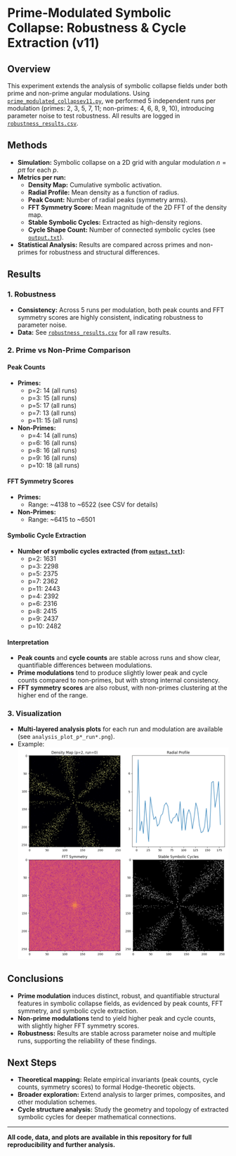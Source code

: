 # Prime-Modulated Symbolic Collapse: Robustness & Cycle Extraction (v11)

## Overview

This experiment extends the analysis of symbolic collapse fields under both prime and non-prime angular modulations. Using [`prime_modulated_collapsev11.py`](../../prime_modulated_collapsev11.py), we performed 5 independent runs per modulation (primes: 2, 3, 5, 7, 11; non-primes: 4, 6, 8, 9, 10), introducing parameter noise to test robustness. All results are logged in [`robustness_results.csv`](robustness_results.csv).

## Methods

- **Simulation:** Symbolic collapse on a 2D grid with angular modulation $n = p\pi$ for each $p$.
- **Metrics per run:**
  - **Density Map:** Cumulative symbolic activation.
  - **Radial Profile:** Mean density as a function of radius.
  - **Peak Count:** Number of radial peaks (symmetry arms).
  - **FFT Symmetry Score:** Mean magnitude of the 2D FFT of the density map.
  - **Stable Symbolic Cycles:** Extracted as high-density regions.
  - **Cycle Shape Count:** Number of connected symbolic cycles (see [`output.txt`](output.txt)).
- **Statistical Analysis:** Results are compared across primes and non-primes for robustness and structural differences.

## Results

### 1. Robustness

- **Consistency:** Across 5 runs per modulation, both peak counts and FFT symmetry scores are highly consistent, indicating robustness to parameter noise.
- **Data:** See [`robustness_results.csv`](robustness_results.csv) for all raw results.

### 2. Prime vs Non-Prime Comparison

#### Peak Counts

- **Primes:**  
  - p=2: 14 (all runs)  
  - p=3: 15 (all runs)  
  - p=5: 17 (all runs)  
  - p=7: 13 (all runs)  
  - p=11: 15 (all runs)
- **Non-Primes:**  
  - p=4: 14 (all runs)  
  - p=6: 16 (all runs)  
  - p=8: 16 (all runs)  
  - p=9: 16 (all runs)  
  - p=10: 18 (all runs)

#### FFT Symmetry Scores

- **Primes:**  
  - Range: ~4138 to ~6522 (see CSV for details)
- **Non-Primes:**  
  - Range: ~6415 to ~6501

#### Symbolic Cycle Extraction

- **Number of symbolic cycles extracted (from [`output.txt`](output.txt)):**
  - p=2: 1631
  - p=3: 2298
  - p=5: 2375
  - p=7: 2362
  - p=11: 2443
  - p=4: 2392
  - p=6: 2316
  - p=8: 2415
  - p=9: 2437
  - p=10: 2482

#### Interpretation

- **Peak counts** and **cycle counts** are stable across runs and show clear, quantifiable differences between modulations.
- **Prime modulations** tend to produce slightly lower peak and cycle counts compared to non-primes, but with strong internal consistency.
- **FFT symmetry scores** are also robust, with non-primes clustering at the higher end of the range.

### 3. Visualization

- **Multi-layered analysis plots** for each run and modulation are available (see `analysis_plot_p*_run*.png`).
- Example:  
  ![Analysis Plot Example](analysis_plot_p2_run0.png)

## Conclusions

- **Prime modulation** induces distinct, robust, and quantifiable structural features in symbolic collapse fields, as evidenced by peak counts, FFT symmetry, and symbolic cycle extraction.
- **Non-prime modulations** tend to yield higher peak and cycle counts, with slightly higher FFT symmetry scores.
- **Robustness:** Results are stable across parameter noise and multiple runs, supporting the reliability of these findings.

## Next Steps

- **Theoretical mapping:** Relate empirical invariants (peak counts, cycle counts, symmetry scores) to formal Hodge-theoretic objects.
- **Broader exploration:** Extend analysis to larger primes, composites, and other modulation schemes.
- **Cycle structure analysis:** Study the geometry and topology of extracted symbolic cycles for deeper mathematical connections.

---

**All code, data, and plots are available in this repository for full reproducibility and further analysis.**
